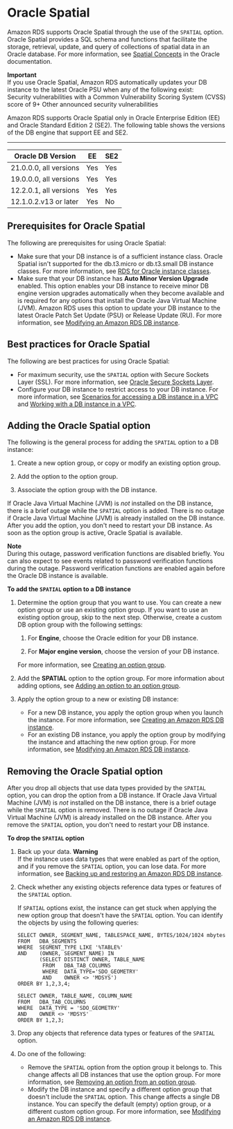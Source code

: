 # Oracle Spatial<a name="Oracle.Options.Spatial"></a>

Amazon RDS supports Oracle Spatial through the use of the `SPATIAL` option\. Oracle Spatial provides a SQL schema and functions that facilitate the storage, retrieval, update, and query of collections of spatial data in an Oracle database\. For more information, see [Spatial Concepts](http://docs.oracle.com/database/121/SPATL/spatial-concepts.htm#SPATL010) in the Oracle documentation\.

**Important**  
If you use Oracle Spatial, Amazon RDS automatically updates your DB instance to the latest Oracle PSU when any of the following exist:  
Security vulnerabilities with a Common Vulnerability Scoring System \(CVSS\) score of 9\+
Other announced security vulnerabilities

Amazon RDS supports Oracle Spatial only in Oracle Enterprise Edition \(EE\) and Oracle Standard Edition 2 \(SE2\)\. The following table shows the versions of the DB engine that support EE and SE2\.


****  

| Oracle DB Version | EE | SE2 | 
| --- | --- | --- | 
|  21\.0\.0\.0, all versions  |  Yes  |  Yes  | 
|  19\.0\.0\.0, all versions  |  Yes  |  Yes  | 
|  12\.2\.0\.1, all versions  |  Yes  |  Yes  | 
|  12\.1\.0\.2\.v13 or later  |  Yes  |  No  | 

## Prerequisites for Oracle Spatial<a name="Oracle.Options.Spatial.PreReqs"></a>

The following are prerequisites for using Oracle Spatial: 
+ Make sure that your DB instance is of a sufficient instance class\. Oracle Spatial isn't supported for the db\.t3\.micro or db\.t3\.small DB instance classes\. For more information, see [RDS for Oracle instance classes](Oracle.Concepts.InstanceClasses.md)\. 
+ Make sure that your DB instance has **Auto Minor Version Upgrade** enabled\. This option enables your DB instance to receive minor DB engine version upgrades automatically when they become available and is required for any options that install the Oracle Java Virtual Machine \(JVM\)\. Amazon RDS uses this option to update your DB instance to the latest Oracle Patch Set Update \(PSU\) or Release Update \(RU\)\. For more information, see [Modifying an Amazon RDS DB instance](Overview.DBInstance.Modifying.md)\. 

## Best practices for Oracle Spatial<a name="Oracle.Options.Spatial.BestPractces"></a>

The following are best practices for using Oracle Spatial: 
+ For maximum security, use the `SPATIAL` option with Secure Sockets Layer \(SSL\)\. For more information, see [Oracle Secure Sockets Layer](Appendix.Oracle.Options.SSL.md)\. 
+ Configure your DB instance to restrict access to your DB instance\. For more information, see [Scenarios for accessing a DB instance in a VPC](USER_VPC.Scenarios.md) and [Working with a DB instance in a VPC](USER_VPC.WorkingWithRDSInstanceinaVPC.md)\. 

## Adding the Oracle Spatial option<a name="Oracle.Options.Spatial.Add"></a>

The following is the general process for adding the `SPATIAL` option to a DB instance: 

1. Create a new option group, or copy or modify an existing option group\.

1. Add the option to the option group\.

1. Associate the option group with the DB instance\.

If Oracle Java Virtual Machine \(JVM\) is *not* installed on the DB instance, there is a brief outage while the `SPATIAL` option is added\. There is no outage if Oracle Java Virtual Machine \(JVM\) is already installed on the DB instance\. After you add the option, you don't need to restart your DB instance\. As soon as the option group is active, Oracle Spatial is available\. 

**Note**  
During this outage, password verification functions are disabled briefly\. You can also expect to see events related to password verification functions during the outage\. Password verification functions are enabled again before the Oracle DB instance is available\.

**To add the `SPATIAL` option to a DB instance**

1. Determine the option group that you want to use\. You can create a new option group or use an existing option group\. If you want to use an existing option group, skip to the next step\. Otherwise, create a custom DB option group with the following settings: 

   1. For **Engine**, choose the Oracle edition for your DB instance\. 

   1. For **Major engine version**, choose the version of your DB instance\. 

   For more information, see [Creating an option group](USER_WorkingWithOptionGroups.md#USER_WorkingWithOptionGroups.Create)\. 

1. Add the **SPATIAL** option to the option group\. For more information about adding options, see [Adding an option to an option group](USER_WorkingWithOptionGroups.md#USER_WorkingWithOptionGroups.AddOption)\. 

1. Apply the option group to a new or existing DB instance: 
   + For a new DB instance, you apply the option group when you launch the instance\. For more information, see [Creating an Amazon RDS DB instance](USER_CreateDBInstance.md)\. 
   + For an existing DB instance, you apply the option group by modifying the instance and attaching the new option group\. For more information, see [Modifying an Amazon RDS DB instance](Overview.DBInstance.Modifying.md)\. 

## Removing the Oracle Spatial option<a name="Oracle.Options.Spatial.Remove"></a>

After you drop all objects that use data types provided by the `SPATIAL` option, you can drop the option from a DB instance\. If Oracle Java Virtual Machine \(JVM\) is *not* installed on the DB instance, there is a brief outage while the `SPATIAL` option is removed\. There is no outage if Oracle Java Virtual Machine \(JVM\) is already installed on the DB instance\. After you remove the `SPATIAL` option, you don't need to restart your DB instance\.

**To drop the `SPATIAL` option**

1. Back up your data\.
**Warning**  
If the instance uses data types that were enabled as part of the option, and if you remove the `SPATIAL` option, you can lose data\. For more information, see [Backing up and restoring an Amazon RDS DB instance](CHAP_CommonTasks.BackupRestore.md)\.

1. Check whether any existing objects reference data types or features of the `SPATIAL` option\. 

   If `SPATIAL` options exist, the instance can get stuck when applying the new option group that doesn't have the `SPATIAL` option\. You can identify the objects by using the following queries:

   ```
   SELECT OWNER, SEGMENT_NAME, TABLESPACE_NAME, BYTES/1024/1024 mbytes
   FROM   DBA_SEGMENTS
   WHERE  SEGMENT_TYPE LIKE '%TABLE%'
   AND    (OWNER, SEGMENT_NAME) IN
          (SELECT DISTINCT OWNER, TABLE_NAME 
           FROM   DBA_TAB_COLUMNS
           WHERE  DATA_TYPE='SDO_GEOMETRY'
           AND    OWNER <> 'MDSYS')
   ORDER BY 1,2,3,4;
   
   SELECT OWNER, TABLE_NAME, COLUMN_NAME
   FROM   DBA_TAB_COLUMNS 
   WHERE  DATA_TYPE = 'SDO_GEOMETRY' 
   AND    OWNER <> 'MDSYS' 
   ORDER BY 1,2,3;
   ```

1. Drop any objects that reference data types or features of the `SPATIAL` option\.

1. Do one of the following:
   + Remove the `SPATIAL` option from the option group it belongs to\. This change affects all DB instances that use the option group\. For more information, see [Removing an option from an option group](USER_WorkingWithOptionGroups.md#USER_WorkingWithOptionGroups.RemoveOption)\.
   + Modify the DB instance and specify a different option group that doesn't include the `SPATIAL` option\. This change affects a single DB instance\. You can specify the default \(empty\) option group, or a different custom option group\. For more information, see [Modifying an Amazon RDS DB instance](Overview.DBInstance.Modifying.md)\. 